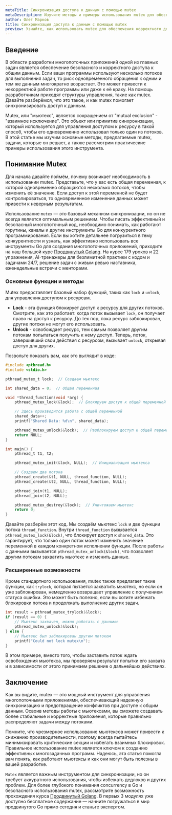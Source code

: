```yaml
---
metaTitle: Синхронизация доступа к данным с помощью mutex
metaDescription: Изучите методы и примеры использования mutex для обеспечения безопасного доступа к данным в многопоточных приложениях. Понимание основных функций и практическая реализация.
author: Олег Марков
title: Синхронизация доступа к данным с помощью mutex
preview: Узнайте, как использовать mutex для обеспечения корректного доступа к данным в многопоточных средах; примеры и описание функций помогут вам в этом.
---
```


## Введение

В области разработки многопоточных приложений одной из главных задач является обеспечение безопасного и корректного доступа к общим данным. Если ваши программы используют несколько потоков для выполнения задач, то риск одновременного обращения к одним и тем же данным многократно возрастает. Это может привести к некорректной работе программы или даже к её краху. На помощь разработчикам приходят структуры управления, такие как mutex. Давайте разберёмся, что это такое, и как mutex помогает синхронизировать доступ к данным.

Mutex, или "мьютекс", является сокращением от "mutual exclusion" - "взаимное исключение". Это объект или примитив синхронизации, который используется для управления доступом к ресурсу в такой способ, чтобы его одновременно использовал только один из потоков. В этой статье мы изучим основные методы, предлагаемые mutex, задачи, которые он решает, а также рассмотрим практические примеры использования этого инструмента.

## Понимание Mutex

Для начала давайте поймём, почему возникает необходимость в использовании mutex. Представьте, что у вас есть общая переменная, к которой одновременно обращаются несколько потоков, чтобы изменить её значение. Если доступ к этой переменной не будет контролироваться, то одновременное изменение данных может привести к неверным результатам. 

Использование `mutex` — это базовый механизм синхронизации, но он не всегда является оптимальным решением.  Чтобы писать эффективный и безопасный многопоточный код, необходимо понимать, как работают горутины, каналы и другие инструменты Go для конкурентного программирования. Если вы хотите детальнее погрузиться в тему конкурентности и узнать, как эффективно использовать все инструменты Go для создания многопоточных приложений, приходите на наш большой курс [Продвинутый Golang](https://purpleschool.ru/course/go-advanced?utm_source=knowledgebase&utm_medium=text&utm_campaign=Sinhronizaciya_dostupa_k_dannym_s_pomoshchyu_mutex). На курсе 179 уроков и 22 упражнения, AI-тренажеры для безлимитной практики с кодом и задачами 24/7, решение задач с живым ревью наставника, еженедельные встречи с менторами.

### Основные функции и методы

Mutex предоставляет базовый набор функций, таких как `lock` и `unlock`, для управления доступом к ресурсам.

- **Lock** - эта функция блокирует доступ к ресурсу для других потоков. Смотрите, как это работает: когда поток вызывает `lock`, он получает право на доступ к ресурсу. До тех пор, пока ресурс заблокирован, другие потоки не могут его использовать.
- **Unlock** - освобождает ресурс, тем самым позволяет другим потокам попытаться получить к нему доступ. Теперь, поток, завершивший свои действия с ресурсом, вызывает `unlock`, открывая доступ для других.

Позвольте показать вам, как это выглядит в коде:

```c
#include <pthread.h>
#include <stdio.h>

pthread_mutex_t lock;  // Создаем мьютекс

int shared_data = 0;  // Общая переменная

void *thread_function(void *arg) {
    pthread_mutex_lock(&lock);  // Блокируем доступ к общей переменной

    // Здесь производится работа с общей переменной
    shared_data++;
    printf("Shared Data: %d\n", shared_data);

    pthread_mutex_unlock(&lock);  // Разблокируем доступ к общей переменной
    return NULL;
}

int main() {
    pthread_t t1, t2;

    pthread_mutex_init(&lock, NULL);  // Инициализация мьютекса

    // Создаем два потока
    pthread_create(&t1, NULL, thread_function, NULL);
    pthread_create(&t2, NULL, thread_function, NULL);

    pthread_join(t1, NULL);
    pthread_join(t2, NULL);

    pthread_mutex_destroy(&lock);  // Уничтожаем мьютекс
    return 0;
}
```

Давайте разберём этот код. Мы создаём мьютекс `lock` и две функции потока `thread_function`. Внутри `thread_function` вызывается `pthread_mutex_lock(&lock)`, что блокирует доступ к `shared_data`. Это гарантирует, что только один поток может изменить значение переменной в каждом конкретном исполнении функции. После работы с данными вызывается `pthread_mutex_unlock(&lock)`, что позволяет другим потокам захватить мьютекс и изменить данные.

### Расширенные возможности

Кроме стандартного использования, mutex также предлагает такие функции, как `trylock`, которая пытается захватить мьютекс, но если он уже заблокирован, немедленно возвращает управление с получением статуса ошибки. Это может быть полезно, если вы хотите избежать блокировки потока и продолжать выполнение других задач.

```c
int result = pthread_mutex_trylock(&lock);
if (result == 0) {
    // Мьютекс захвачен, можно работать с данными
    pthread_mutex_unlock(&lock);
} else {
    // Мьютекс был заблокирован другим потоком
    printf("Could not lock mutex\n");
}
```

В этом примере, вместо того, чтобы заставить поток ждать освобождения мьютекса, мы проверяем результат попытки его захвата и в зависимости от этого принимаем решение о дальнейших действиях.

## Заключение

Как вы видите, mutex — это мощный инструмент для управления многопоточными приложениями, обеспечивающий надежную синхронизацию и предотвращение конфликтов при доступе к общим данным. Освоив методы работы с мьютексами, вы сможете создавать более стабильные и корректные приложения, которые правильно распределяют задачи между потоками.

Помните, что чрезмерное использование мьютексов может привести к снижению производительности, поэтому всегда пытайтесь минимизировать критические секции и избегать взаимных блокировок. Правильное использование mutex является ключом к созданию эффективных многозадачных программ. Надеюсь, эта статья помогла вам понять, как работают мьютексы и как они могут быть полезны в вашей разработке.

`Mutex` является важным инструментом для синхронизации, но он требует аккуратного использования, чтобы избежать дедлоков и других проблем. Для более глубокого понимания concurrency в Go и безопасного использования mutex, рассмотрите возможность прохождения курса [Продвинутый Golang](https://purpleschool.ru/course/go-advanced?utm_source=knowledgebase&utm_medium=text&utm_campaign=Sinhronizaciya_dostupa_k_dannym_s_pomoshchyu_mutex). В первых 3 модулях уже доступно бесплатное содержание — начните погружаться в мир продвинутого Go прямо сегодня и станьте экспертом.
